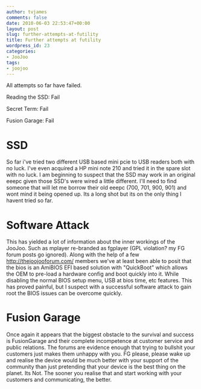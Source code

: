 ```yaml
---
author: tvjames
comments: false
date: 2010-06-03 22:53:47+00:00
layout: post
slug: further-attempts-at-futility
title: Further attempts at futility
wordpress_id: 23
categories:
- JooJoo
tags:
- joojoo
---
```


All attempts so far have failed.





Reading the SSD: Fail  

Secret Term: Fail  

Fusion Garage: Fail





# SSD





So far i've tried two different USB based mini pcie to USB readers both with no luck. I've even acquired a HP mini note 210 and tried it in the spare slot with no luck. I am beginning to suspect that the SSD may work in an original eeepc given those SSD's were wired a little different. I'll need to find someone that will let me borrow their old eeepc (700, 701, 900, 901) and wont mind it being opened up. Its a long shot but its on the only thing I havent tried so far.





# Software Attack





This has yielded a lot of information about the inner workings of the JooJoo. Such as mplayer re-branded as fgplayer (GPL violation? my FG forum posts go ignored). Along with the help of a few http://thejoojooforum.com/ members we've at least been able to posit that the bios is an AmiBIOS EFI based solution with "QuickBoot" which allows the OEM to pre-load a hardware config and boot quickly into it. While disabling the normal BIOS setup menu, USB at bios time, etc features. This has proved painful, but I suspect with a successful software attack to gain root the BIOS issues can be overcome quickly.





# Fusion Garage





Once again it appears that the biggest obstacle to the survival and success is FusionGarage and their complete incompetence at customer service and public relations. The forums are evidence enough that trying to bullshit your customers just makes them unhappy with you. FG please, please wake up and realise the device would be much better with your support of the community than just pretending that your device is the best thing on the planet. Its Not. The sooner you realise that and start working with your customers and communicating, the better.
